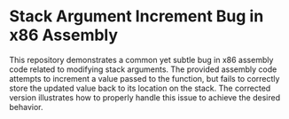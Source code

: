 # Stack Argument Increment Bug in x86 Assembly

This repository demonstrates a common yet subtle bug in x86 assembly code related to modifying stack arguments. The provided assembly code attempts to increment a value passed to the function, but fails to correctly store the updated value back to its location on the stack. The corrected version illustrates how to properly handle this issue to achieve the desired behavior.